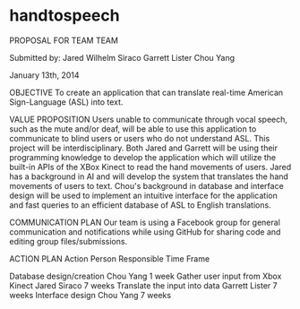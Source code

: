 handtospeech
============
PROPOSAL FOR TEAM TEAM

Submitted by: 
Jared Wilhelm Siraco
Garrett Lister
Chou Yang

January 13th, 2014

OBJECTIVE
To create an application that can translate real-time American Sign-Language (ASL) into text. 

VALUE PROPOSITION
Users unable to communicate through vocal speech, such as the mute and/or deaf, will be able to use this application to communicate to blind users or users who do not understand ASL.
This project will be interdisciplinary. Both Jared and Garrett will be using their programming knowledge to develop the application which will utilize the built-in APIs of the XBox Kinect to read the hand movements of users. Jared has a background in AI and will develop the system that translates the hand movements of users to text. Chou's background in database and interface design will be used to implement an intuitive interface for the application and fast queries to an efficient database of ASL to English translations.

COMMUNICATION PLAN
Our team is using a Facebook group for general communication and notifications while using GitHub for sharing code and editing group files/submissions. 

ACTION PLAN
Action                                        Person Responsible         Time Frame

Database design/creation                      Chou Yang                 1 week
Gather user input from Xbox Kinect            Jared Siraco              7 weeks
Translate the input into data                 Garrett Lister            7 weeks
Interface design                              Chou Yang                 7 weeks
